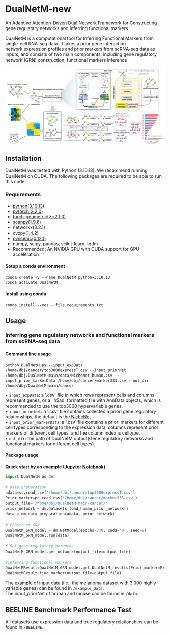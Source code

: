 # DualNetM-new
An Adaptive Attention-Driven Dual Network Framework for Constructing gene regulatary networks and Inferring functional markers

DualNetM is a computational tool for Inferring Functional Markers from single-cell RNA-seq data.
It takes a prior gene interaction network,expression profiles and prior markers from scRNA-seq data as inputs, and consists of two main components, including gene 
regulatory network (GRN) construction, functional markers inference 

![workframe.svg](/workframe.svg)

## Installation
DualNetM was tested with Python (3.10.13). 
We recommend running DualNetM on CUDA. 
The following packages are required to be able to run this code:

### Requirements
- [python(3.10.13)](https://www.python.org/)
- [pytorch(2.2.0)](https://pytorch.org/get-started/locally/) 
- [torch-geometric(>=2.1.0)](https://pytorch-geometric.readthedocs.io/en/latest/notes/installation.html)
- [scanpy(1.9.8)](https://scanpy.readthedocs.io/en/stable/installation.html)
- networkx(3.2.1)
- cvxpy(1.4.2)
- [pyscenic(0.12.1)](https://pyscenic.readthedocs.io/en/latest/installation.html)
- numpy, scipy, pandas, scikit-learn, tqdm
- Recommended: An NVIDIA GPU with CUDA support for GPU acceleration

#### Setup a conda environment
```
conda create -y --name DualNetM python=3.10.13
conda activate DualNetM
```
#### Install using conda
```
conda install --yes --file requirements.txt
```

## Usage 
### Inferring gene regulatary networks and functional markers from scRNA-seq data
#### Command line usage
```
python DualNetM.py --input_expData /home/dbj/cancer/top3000expressT.csv --input_priorNet /home/dbj/DualNetM-main/data/NicheNet_human.csv --input_prior_markerData /home/dbj/cancer/marker333.csv --out_dir /home/dbj/DualNetM-main/cancer
```
• `input_expData`: a '.csv' file in which rows represent cells and columns represent genes, or a '.h5ad' formatted file with AnnData objects, which is recommended to use the top3000 hypervariable genes.  
• `input_priorNet`: a '.csv' file contains collected a priori gene regulatory relationships, the default is the [NicheNet](https://github.com/saeyslab/nichenetr/tree/master/data).  
• `input_prior_markerData`: a '.csv' file contains a priori markers for different cell types corresponding to the expression data, columns represent priori markers of different cell types, and the column index is celltype.  
• `out_dir`: the path of DualNetM output(Gene regulatory networks and functional markers for different cell types).

#### Package usage
**Quick start by an example ([Jupyter Notebook](run.ipynb)).**
```python
import DualNetM as dm

# Data preparation
adata=sc.read_csv('/home/dbj/cancer/top3000expressT.csv')
Prior_marker=pd.read_csv('/home/dbj/cancer/marker333.csv')
output_file='/home/dbj/DualNetM-main/cancer/'
prior_network = dm.datasets.load_human_prior_network()
data = dm.data_preparation(adata, prior_network)

# Construct GRN
DualNetM_GRN_model = dm.NetModel(epochs=340, cuda='0', seed=9)
DualNetM_GRN_model.run(data)

# Get gene regulatory networks
DualNetM_GRN_model.get_network(output_file=output_file)

#Inferring functional markers
DualNetMResult=DualNetM_GRN_model.get_DualNetM_results(Prior_marker=Prior_marker)
DualNetMResult.find_marker(output_file=output_file)
```

The example of input data (i.e., the melanoma dataset with 3,000 highly variable genes) can be found in `/example_data`.  
The input_priorNet of human and mouse can be found in `/data`.

## BEELINE Benchmark Performance Test
All datasets use expression data and true regulatory relationships can be found in `/BEELINE`.
